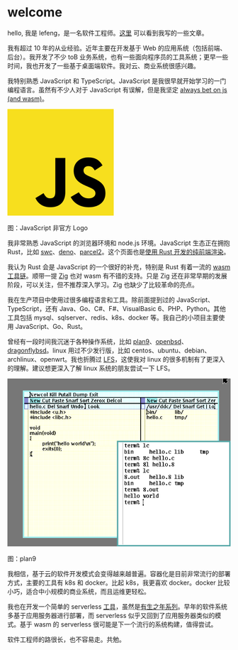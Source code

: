 # welcome

hello, 我是 lefeng，是一名软件工程师。[这里](/TOC.md) 可以看到我写的一些文章。 

我有超过 10 年的从业经验。近年主要在开发基于 Web 的应用系统（包括前端、后台）。我开发了不少 toB 业务系统，也有一些面向程序员的工具系统；更早一些时间，我也开发了一些基于桌面端软件。我对云、商业系统很感兴趣。

我特别熟悉 JavaScript 和 TypeScript。JavaScript 是我很早就开始学习的一门编程语言。虽然有不少人对于 JavaScript 有误解，但是我坚定 [always bet on js (and wasm)][bet-on-js]。

![js_logo](/images/js_logo.png)

图：JavaScript 非官方 Logo

[bet-on-js]: https://speakerdeck.com/getify/keep-betting-on-js

我非常熟悉 JavaScript 的浏览器环境和 node.js 环境。JavaScript 生态正在拥抱 Rust，比如 [swc]、[deno]、[parcel2]。这个页面也是[使用 Rust 开发的纯前端渲染][marknote-next]。

我认为 Rust 会是 JavaScript 的一个很好的补充，特别是 Rust 有着一流的 [wasm 工具链][rust-and-wasm]。顺带一提 [Zig] 也对 wasm 有不错的支持。只是 Zig 还在非常早期的发展阶段，可以关注，但不推荐深入学习。Zig 也缺少了比较革命的亮点。

[swc]: https://github.com/swc-project/swc
[deno]: https://deno.land/
[parcel2]: https://parceljs.org/
[marknote-next]: http://github.com/yuekcc/marknote-next
[rust-and-wasm]: https://rustwasm.github.io/book/
[zig]: https://ziglang.org/

我在生产项目中使用过很多编程语言和工具。除前面提到过的 JavaScript、TypeScript，还有 Java、Go、C#、F#、VisualBasic 6、PHP、Python。其他工具包括 mysql、sqlserver、redis、k8s、docker 等。我自己的小项目主要使用 JavaScript、Go、Rust。

曾经有一段时间我沉迷于各种操作系统，比如 [plan9]、[openbsd]、[dragonflybsd]。linux 用过不少发行版，比如 centos、ubuntu、debian、archlinux、openwrt。我也折腾过 [LFS]，这使我对 linux 的很多机制有了更深入的理解。建议想更深入了解 linux 系统的朋友尝试一下 LFS。

![plan9](/images/Plan_9_from_Bell_Labs_(with_acme).png)

图：plan9

[plan9]: https://9p.io/plan9/
[dragonflybsd]: https://www.dragonflybsd.org/
[openbsd]: https://www.openbsd.org/
[LFS]: https://www.linuxfromscratch.org/

我相信，基于云的软件开发模式会变得越来越普遍。容器化是目前非常流行的部署方式，主要的工具有 k8s 和 docker。比起 k8s，我更喜欢 docker。docker 比较小巧，适合中小规模的商业系统，而且运维更轻松。

我也在开发一个简单的 serverless [工具][FNS]，虽然是[有生之年系列][maybe-in-life]。早年的软件系统多基于应用服务器进行部署，而 serverless 似乎又回到了应用服务器类似的模式。基于 wasm 的 serverless 很可能是下一个流行的系统构建，值得尝试。

[FNS]: https://github.com/yuekcc/fns
[maybe-in-life]: https://mzh.moegirl.org.cn/zh-hans/%E6%9C%89%E7%94%9F%E4%B9%8B%E5%B9%B4

软件工程师的路很长，也不容易走。共勉。
